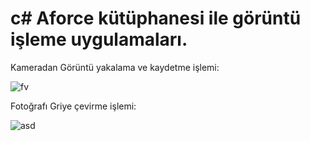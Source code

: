 # c# Aforce kütüphanesi ile görüntü işleme uygulamaları.

Kameradan Görüntü yakalama ve kaydetme işlemi:

![fv](https://user-images.githubusercontent.com/62421679/179346734-efadd813-7dd4-424f-960f-ac6917e88618.PNG)




Fotoğrafı Griye çevirme işlemi:

![asd](https://user-images.githubusercontent.com/62421679/179346835-e5ed561b-7e40-4687-b62a-381cd05945a2.PNG)
